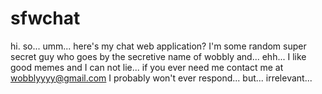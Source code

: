 # sfwchat
hi. so... umm... here's my chat web application?
I'm some random super secret guy who goes by the secretive name of wobbly
and... ehh... I like good memes and I can not lie...
if you ever need me contact me at wobblyyyy@gmail.com
I probably won't ever respond... but... irrelevant...
